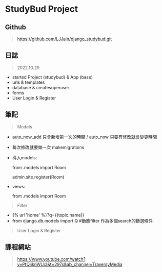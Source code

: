 # StudyBud Project

## Github
> https://github.com/LJJain/django_studybud.git

## 日誌
> 2022.10.29
- started Project (studybud) & App (base)
- urls & templates 
- database & createsuperuser
- forms
- User Login & Register

## 筆記
> Models
- auto_now_add 只會新增第一次的時間 / auto_now 只要有修改就會變更時間
- 每次修改就要做一次 makemigrations
- 導入models:

    from .models import Room

    admin.site.register(Room)
- views:

    from .models import Room

> Filter
- {% url 'home' %}?q={{topic.name}}
- from django.db.models import Q #動態filter 作為多個search的篩選條件

> User Login & Register



## 課程網站
> https://www.youtube.com/watch?v=PtQiiknWUcI&t=297s&ab_channel=TraversyMedia
